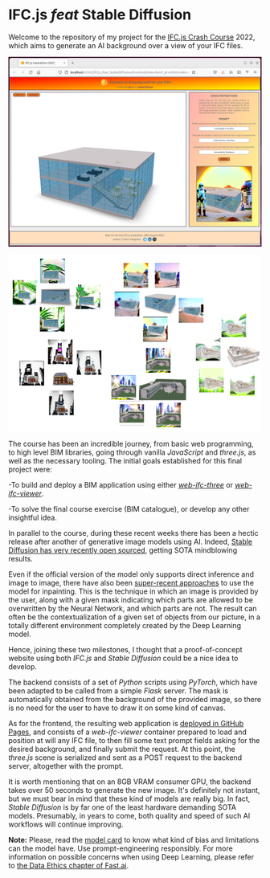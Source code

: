 # IFC.js *feat* Stable Diffusion

Welcome to the repository of my project for the 
[IFC.js Crash Course](https://ifcjs.github.io/info/docs/Courses/Crash-course/) 2022, which aims to generate an AI 
background over a view of your IFC files. 

![](results/webapp_example.png)

![](results/some_results.png)

The course has been an incredible journey,
from basic web programming, to high level BIM libraries, going through vanilla *JavaScript* and *three.js*, 
as well as the necessary tooling. 
The initial goals established for this final project were:

-To build and deploy a BIM application using either [*web-ifc-three*](https://github.com/IFCjs/web-ifc-three) 
or [*web-ifc-viewer*](https://github.com/IFCjs/web-ifc-viewer).

-To solve the final course exercise (BIM catalogue), or develop any other insightful idea. 

In parallel to the course, during these recent weeks there has been a hectic release after 
another of generative image models using AI. Indeed, 
[Stable Diffusion has very recently open sourced](https://stability.ai/blog/stable-diffusion-public-release), getting
SOTA mindblowing results.

Even if the official version of the model only supports direct inference and image to image, there have also been 
[super-recent approaches](https://twitter.com/Gradio/status/1562827932871303170) to use the model for inpainting. 
This is the technique in which an image is provided by the user, along with a given mask indicating which parts are 
allowed to be overwritten by the Neural Network, and which parts are not. The result can often be the contextualization 
of a given set of objects from our picture, in a totally different environment completely created by the Deep Learning 
model.

Hence, joining these two milestones, I thought that a proof-of-concept website using both *IFC.js* and
*Stable Diffusion* could be a nice idea to develop.

The backend consists of a set of *Python* scripts using *PyTorch*, which have been adapted to be called from a
simple *Flask* server. The mask is automatically obtained from the background of the provided image, so there is
no need for the user to have to draw it on some kind of canvas.

As for the frontend, the resulting web application is
[deployed in GitHub Pages](https://cvillagrasa.github.io/IFCjs_feat_StableDiffusion/frontend/index.html),
and consists of a *web-ifc-viewer* container prepared to load and position at will any IFC file, to then fill 
some text prompt fields asking for the desired background, and finally submit the request. At this point,
the *three.js* scene is serialized and sent as a POST request to the backend server, altogether with the prompt.

It is worth mentioning that on an 8GB VRAM consumer GPU, the backend takes over 50 seconds to generate the new image. 
It's definitely not instant, but we must bear in mind that these kind of models are really big. In fact, *Stable Diffusion* is by far one of the least
hardware demanding SOTA models. Presumably, in years to come, both quality and speed of such AI workflows will continue 
improving.

**Note:** Please, read the [model card](https://huggingface.co/CompVis/stable-diffusion-v1-4) to know
what kind of bias and limitations can the model have. Use prompt-engineering responsibly. For more information on 
possible concerns when using Deep Learning, please refer to 
[the Data Ethics chapter of Fast.ai](https://ethics.fast.ai/).


